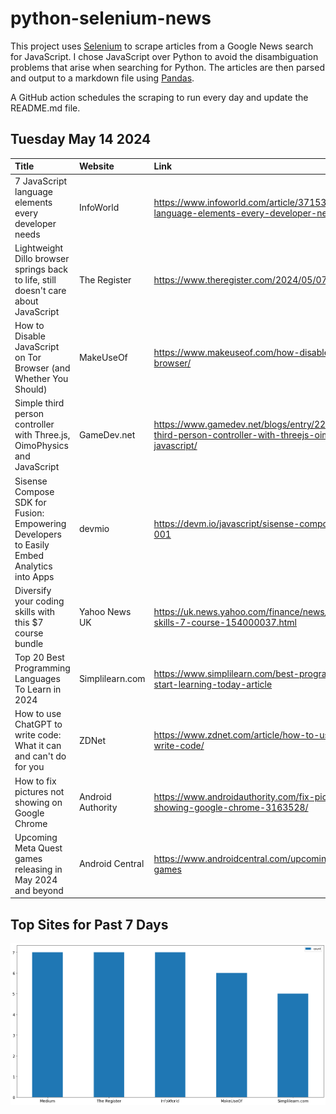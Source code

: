 # python-selenium-news

This project uses [Selenium](https://www.seleniumhq.org/) to scrape articles from a Google News search for JavaScript.
I chose JavaScript over Python to avoid the disambiguation problems that arise when searching for Python.
The articles are then parsed and output to a markdown file using [Pandas](https://pandas.pydata.org/).

A GitHub action schedules the scraping to run every day and update the README.md file.

## Tuesday May 14 2024


| Title                                                                                     | Website           | Link                                                                                                                |
|:------------------------------------------------------------------------------------------|:------------------|:--------------------------------------------------------------------------------------------------------------------|
| 7 JavaScript language elements every developer needs                                      | InfoWorld         | https://www.infoworld.com/article/3715393/7-javascript-language-elements-every-developer-needs.html                 |
| Lightweight Dillo browser springs back to life, still doesn't care about JavaScript       | The Register      | https://www.theregister.com/2024/05/07/dillo_browser_v3_1/                                                          |
| How to Disable JavaScript on Tor Browser (and Whether You Should)                         | MakeUseOf         | https://www.makeuseof.com/how-disable-javascript-tor-browser/                                                       |
| Simple third person controller with Three.js, OimoPhysics and JavaScript                  | GameDev.net       | https://www.gamedev.net/blogs/entry/2293496-simple-third-person-controller-with-threejs-oimophysics-and-javascript/ |
| Sisense Compose SDK for Fusion: Empowering Developers to Easily Embed Analytics into Apps | devmio            | https://devm.io/javascript/sisense-compose-sdk-fusion-001                                                           |
| Diversify your coding skills with this $7 course bundle                                   | Yahoo News UK     | https://uk.news.yahoo.com/finance/news/diversify-coding-skills-7-course-154000037.html                              |
| Top 20 Best Programming Languages To Learn in 2024                                        | Simplilearn.com   | https://www.simplilearn.com/best-programming-languages-start-learning-today-article                                 |
| How to use ChatGPT to write code: What it can and can't do for you                        | ZDNet             | https://www.zdnet.com/article/how-to-use-chatgpt-to-write-code/                                                     |
| How to fix pictures not showing on Google Chrome                                          | Android Authority | https://www.androidauthority.com/fix-pictures-not-showing-google-chrome-3163528/                                    |
| Upcoming Meta Quest games releasing in May 2024 and beyond                                | Android Central   | https://www.androidcentral.com/upcoming-meta-quest-games                                                            |
## Top Sites for Past 7 Days

![Graph of Top Sites](https://raw.githubusercontent.com/dan-mba/python-selenium-news/main/last-week.png)

